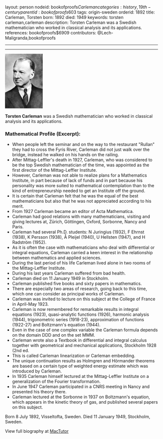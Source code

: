 layout: person
nodeid: bookofproofs$Carleman
categories: history,19th-century
parentid: bookofproofs$603
tags: origin-sweden
orderid: 1892
title: Carleman, Torsten
born: 1892
died: 1949
keywords: torsten carleman,carleman
description: Torsten Carleman was a Swedish mathematician who worked in classical analysis and its applications.
references: bookofproofs$6909
contributors: @Lech-Maligranda,bookofproofs

---



---

![Carleman.jpg](https://github.com/bookofproofs/bookofproofs.github.io/blob/main/_sources/_assets/images/portraits/Carleman.jpg?raw=true)

**Torsten Carleman** was a Swedish mathematician who worked in classical analysis and its applications.

### Mathematical Profile (Excerpt):
* When people left the seminar and on the way to the restaurant "Rullan" they had to cross the Fyris River, Carleman did not just walk over the bridge, instead he walked on his hands on the railing.
* After Mittag-Leffler's death in 1927, Carleman, who was considered to be the top Swedish mathematician of the time, was appointed as the first director of the Mittag-Leffler Institute.
* However, Carleman was not able to realize plans for a Mathematics Institute, in part because of lack of funds and in part because his personality was more suited to mathematical contemplation than to the kind of entrepreneurship needed to get an Institute off the ground.
* It is certain that Carleman felt that he was the equal of the best mathematicians but also that he was not appreciated according to his merit.
* From 1927 Carleman became an editor of Acta Mathematica.
* Carleman had good relations with many mathematicians, visiting and giving lectures at, Zürich, Göttingen, Oxford, Sorbonne, Nancy and Paris.
* Carleman had several Ph.D. students: N Juringius (1932), F Ehrnst (1938), K Persson (1938), Å Pleijel (1940), U Hellsten (1947), and H Radström (1952).
* As it is often the case with mathematicians who deal with differential or integral equations, Carleman carried a keen interest in the relationship between mathematics and applied sciences.
* During the last period of his life Carleman lived alone in two rooms of the Mittag-Leffler Institute.
* During his last years Carleman suffered from bad health.
* Carleman died on 11 January 1949 in Stockholm.
* Carleman published five books and sixty papers in mathematics.
* There are especially two areas of research, going back to this time, which one can consider as principal works of Carleman.
* Carleman was invited to lecture on this subject at the College of France in April-May 1923.
* Carleman is now remembered for remarkable results in integral equations (1923), quasi-analytic functions (1926), harmonic analysis (1944), trigonometric series (1918-23), approximation of functions (1922-27) and Boltzmann's equation (1944).
* Even in the case of one complex variable the Carleman formula depends on the domain DDD and on the set MMM.
* Carleman wrote also a Textbook in differential and integral calculus together with geometrical and mechanical applications, Stockholm 1928 (2nd  ed.
* This is called Carleman linearization or Carleman embedding.
* The unique continuation results as Holmgren and Hörmander theorems are based on a certain type of weighted energy estimate which was introduced by Carleman.
* In 1935 Carleman himself lectured at the Mittag-Leffler Institute on a generalization of the Fourier transformation.
* In June 1947 Carleman participated in a CNRS meeting in Nancy and presented his theory there.
* Carleman lectured at the Sorbonne in 1937 on Boltzmann's equation, which appears in the kinetic theory of gas, and published several papers on this subject.

Born 8 July 1892, Visseltofta, Sweden. Died 11 January 1949, Stockholm, Sweden.

View full biography at [MacTutor](https://mathshistory.st-andrews.ac.uk/Biographies/Carleman/)
